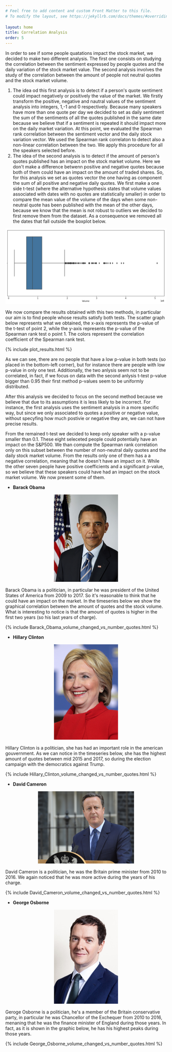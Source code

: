 ```yaml
---
# Feel free to add content and custom Front Matter to this file.
# To modify the layout, see https://jekyllrb.com/docs/themes/#overriding-theme-defaults

layout: home
title: Correlation Analysis
order: 5
---
```


In order to see if some people quatations impact the stock market, we decided to make two different analysis. The first one consists on studying the correlation between the sentiment expressed by people quotes and the daily variation of the stock market value. The second analysis involves the study of the correlation between the amount of people not neutral quotes and the stock market volume. 

1.  The idea od this first analysis is to detect if a person's quote sentiment could impact negatively or positively the value of the market. We firstly transform the positive, negative and nautral values of the sentiment analysis into integers, 1,-1 and 0 respectively. Because many speakers have more than one quote per day we decided to set as daily sentiment the sum of the sentiments of all the quotes published in the same date because we believe that if a sentiment is repeated it should impact more on the daily market variation. At this point, we evaluated the Spearman rank correlation between the sentiment vector and the daily stock variation vector. We used the Spearman rank correlaton to detect also a non-linear correlation between the two. We apply this procedure for all the speakers selected before.
2.  The idea of the second analysis is to detect if the amount of person's quotes published has an impact on the stock market volume. Here we don't make a difference betwenn positive and negative quotes because both of them could have an impact on the amount of traded shares. So, for this analysis we set as quotes vector the one having as component the sum of all positive and negative daily quotes. We first make a one side t-test (where the alternative hypothesis states that volume values associated with dates with no quotes are statistically smaller) in order to compare the mean value of the volume of the days when some non-neutral quote has been published with the mean of the other days, because we know that the mean is not robust to outliers we decided to first remove them from the dataset. As a consequence we removed all the dates that fall outside the boxplot below. 

![boxplot](./images/boxplot.png "boxplot")

We now compare the results obtained with this two methods, in particular our aim is to find people whose results satisfy both tests. The scatter graph below represents what we obtained, the x-axis represents the p-value of the t-test of point 2, while the y-axis represents the p-value of the Spearman rank test o point 1. The colors represent the correlation coefficient of the Spearman rank test. 

{% include plot_results.html %}

As we can see, there are no people that have a low p-value in both tests (so placed in the bottom-left corner), but for instance there are people with low p-value in only one test. Additionally, the two anlysis seem not to be correlated, in fact, if we focus on data with the second anlysis t-test p-value bigger than 0.95 their first method p-values seem to be uniformly distributed. 

After this analysis we decided to focus on the second method because we believe that due to its assumptions it is less likely to be incorrect. For instance, the first analysis uses the sentiment analysis in a more specific way, but since we only associated to quotes a positive or negative value, without specyfing how much postivie or negative they are, we can not have precise results.   

From the remained t-test we decided to keep only speaker with a p-value smaller than 0.1. These eight seleceted people could potentially have an impact on the S&P500. We than compute the Spearman rank correlation only on this subset between the number of non-neutral daily quotes and the daily stock market volume. From the results only one of them has a a negative correlation, meaning that he doesn't have an impact on it. While the other seven people have positive coefficients and a significant p-value, so we believe that these speakers could have had an impact on the stock market volume. We now present some of them.

- __Barack Obama__
<p align="center">
<img src="./images/obama.jpg" alt="drawing" width="200"/>
</p>

Barack Obama is a politician, in particular he was president of the United States of America from 2009 to 2017. So it's reasonable to think that he could have an impact on the market. In the timeseries below we show the graphical correlation between the amount of quotes and the stock volume. What is interesting to notice is that the amount of quotes is higher in the first two years (so his last years of charge).

{% include Barack_Obama_volume_changed_vs_number_quotes.html %}

- __Hillary Clinton__
<p align="center">
<img src="./images/clinton.jpg" alt="drawing" width="200"/>
</p>

Hillary Clinton is a politician, she has had an important role in the american gouvernment. As we can notice in the timeseries below, she has the highest amount of quotes between mid 2015 and 2017, so during the election campaign with the democratics against Trump.

{% include Hillary_Clinton_volume_changed_vs_number_quotes.html %}

- __David Cameron__
<p align="center">
<img src="./images/cameron.jpg" alt="drawing" width="300"/>
</p>

David Cameron is a politician, he was the Britain prime minister from 2010 to 2016. We again noticed that he was more active during the years of his charge.

{% include David_Cameron_volume_changed_vs_number_quotes.html %}

- __George Osborne__
<p align="center">
<img src="./images/osborne.jpg" alt="drawing" width="200"/>
</p>

Geroge Osborne is a politician, he's a member of the Britain conservative party, in particular he was Chancellor of the Exchequer from 2010 to 2016, menaning that he was the finance minister of England during those years. In fact, as it is shown in the graphic below, he has his highest peaks during those years.

{% include George_Osborne_volume_changed_vs_number_quotes.html %}
 
